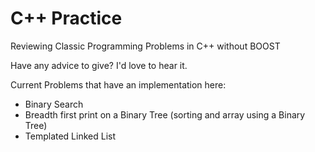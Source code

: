 # C++ Practice
Reviewing Classic Programming Problems in C++ without BOOST

Have any advice to give? I'd love to hear it. 

Current Problems that have an implementation here: 

<ul>
  <li>Binary Search</li>
  <li>Breadth first print on a Binary Tree (sorting and array using a Binary Tree)</li>
  <li>Templated Linked List</li>
</ul>
